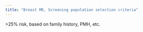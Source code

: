 ```yaml
---
title: "Breast MR, Screening population selection criteria"
---
```

&gt;25% risk, based on family history, PMH, etc.

